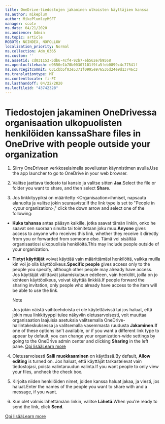 ```yaml
---
title: OneDrive-tiedostojen jakaminen ulkoisten käyttäjien kanssa
ms.author: mikeplum
author: MikePlumleyMSFT
manager: scotv
ms.date: 04/21/2020
ms.audience: Admin
ms.topic: article
ROBOTS: NOINDEX, NOFOLLOW
localization_priority: Normal
ms.collection: Adm_O365
ms.custom: ''
ms.assetid: cd031153-5db6-4cf4-92b7-eb562e7b9568
ms.openlocfilehash: e9550e1b70b00307101f9fa5feb0899c4c77541f
ms.sourcegitcommit: 631cbb5f03e5371f0995e976536d24e9d13746c3
ms.translationtype: MT
ms.contentlocale: fi-FI
ms.lasthandoff: 04/22/2020
ms.locfileid: "43742328"
---
```

# <a name="share-files-in-onedrive-with-people-outside-your-organization"></a><span data-ttu-id="836e8-102">Tiedostojen jakaminen OneDrivessa organisaation ulkopuolisten henkilöiden kanssa</span><span class="sxs-lookup"><span data-stu-id="836e8-102">Share files in OneDrive with people outside your organization</span></span>

1. <span data-ttu-id="836e8-103">Siirry OneDriveen verkkoselaimella sovellusten käynnistimen avulla.</span><span class="sxs-lookup"><span data-stu-id="836e8-103">Use the app launcher to go to OneDrive in your web browser.</span></span> 
    
2. <span data-ttu-id="836e8-104">Valitse jaettava tiedosto tai kansio ja valitse sitten **Jaa**.</span><span class="sxs-lookup"><span data-stu-id="836e8-104">Select the file or folder you want to share, and then select **Share**.</span></span> 
    
3. <span data-ttu-id="836e8-105">Jos linkkityypiksi on määritetty \<Organisaation\>ihmiset, napsauta alanuolta ja valitse jokin seuraavista:</span><span class="sxs-lookup"><span data-stu-id="836e8-105">If the link type is set to "People in \<your organization\>," click the down arrow and select one of the following:</span></span> 
    
  - <span data-ttu-id="836e8-106">**Kuka tahansa** antaa pääsyn kaikille, jotka saavat tämän linkin, onko he saavat sen suoraan sinulta tai toimitetaan joku muu.</span><span class="sxs-lookup"><span data-stu-id="836e8-106">**Anyone** gives access to anyone who receives this link, whether they receive it directly from you or forwarded from someone else.</span></span> <span data-ttu-id="836e8-107">Tämä voi sisältää organisaatiosi ulkopuolisia henkilöitä.</span><span class="sxs-lookup"><span data-stu-id="836e8-107">This may include people outside of your organization.</span></span> 
    
  - <span data-ttu-id="836e8-108">**Tietyt käyttäjät** voivat käyttää vain määrittämäsi henkilöitä, vaikka muilla kin voi jo olla käyttöoikeus.</span><span class="sxs-lookup"><span data-stu-id="836e8-108">**Specific people** gives access only to the people you specify, although other people may already have access.</span></span> <span data-ttu-id="836e8-109">Jos käyttäjät välittävät jakamiskutsun edelleen, vain henkilöt, joilla on jo kohteen käyttöoikeus, voivat käyttää linkkiä.</span><span class="sxs-lookup"><span data-stu-id="836e8-109">If people forward the sharing invitation, only people who already have access to the item will be able to use the link.</span></span> 
    
    > [!NOTE]
    > <span data-ttu-id="836e8-110">Jos jokin näistä vaihtoehdoista ei ole käytettävissä tai jos haluat, että jokin muu linkkityyppi tulee näkyviin oletusarvoisesti, voit muuttaa organisaation laajuisia asetuksia valitsemalla OneDrive-hallintakeskuksessa ja valitsemalla vasemmasta ruudusta **Jakaminen.**</span><span class="sxs-lookup"><span data-stu-id="836e8-110">If one of these options isn't available, or if you want a different link type to appear by default, you can change your organization-wide settings by going to the OneDrive admin center and clicking **Sharing** in the left pane.</span></span> [<span data-ttu-id="836e8-111">Opi lisää</span><span class="sxs-lookup"><span data-stu-id="836e8-111">Learn more</span></span>](https://go.microsoft.com/fwlink/?linkid=871961)
  
4. <span data-ttu-id="836e8-112">Oletusarvoisesti **Salli muokkaaminen** on käytössä.</span><span class="sxs-lookup"><span data-stu-id="836e8-112">By default, **Allow editing** is turned on.</span></span> <span data-ttu-id="836e8-113">Jos haluat, että käyttäjät tarkastelevat vain tiedostojasi, poista valintaruudun valinta.</span><span class="sxs-lookup"><span data-stu-id="836e8-113">If you want people to only view your files, uncheck the check box.</span></span> 
    
5. <span data-ttu-id="836e8-114">Kirjoita niiden henkilöiden nimet, joiden kanssa haluat jakaa, ja viesti, jos haluat.</span><span class="sxs-lookup"><span data-stu-id="836e8-114">Enter the names of the people you want to share with and a message, if you want.</span></span>
    
6. <span data-ttu-id="836e8-115">Kun olet valmis lähettämään linkin, valitse **Lähetä**.</span><span class="sxs-lookup"><span data-stu-id="836e8-115">When you're ready to send the link, click **Send**.</span></span> 
    
[<span data-ttu-id="836e8-116">Opi lisää</span><span class="sxs-lookup"><span data-stu-id="836e8-116">Learn more</span></span>](https://go.microsoft.com/fwlink/?linkid=871861)
  

